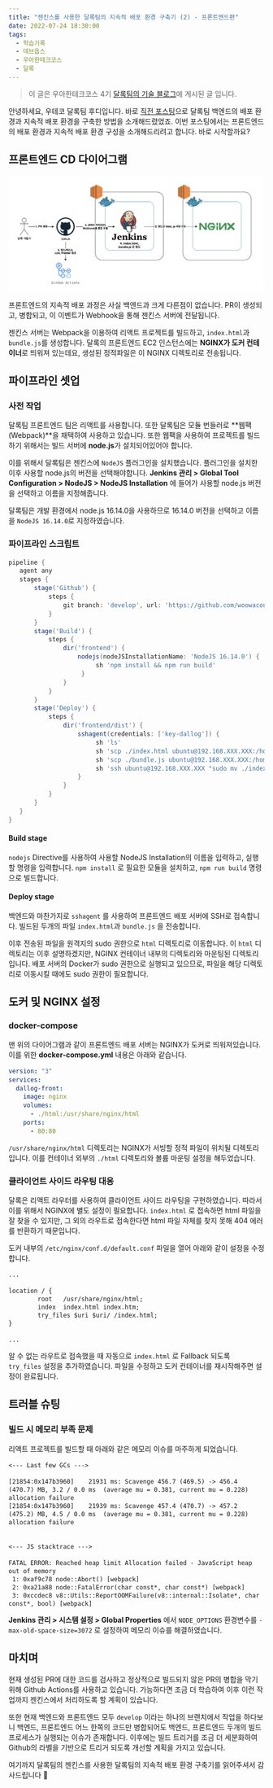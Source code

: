 ```yaml
---
title: "젠킨스를 사용한 달록팀의 지속적 배포 환경 구축기 (2) - 프론트엔드편"
date: 2022-07-24 18:30:00
tags:
  - 학습기록
  - 데브옵스
  - 우아한테크코스
  - 달록
---
```


> 이 글은 우아한테크코스 4기 [달록팀의 기술 블로그](https://dallog.github.io/continuous-deploy-with-jenkins-2-frontend)에 게시된 글 입니다.

안녕하세요, 우테코 달록팀 후디입니다. 바로 [직전 포스팅](https://dallog.github.io/continuous-deploy-with-jenkins-1-backend/)으로 달록팀 백엔드의 배포 환경과 지속적 배포 환경을 구축한 방법을 소개해드렸었죠. 이번 포스팅에서는 프론트엔드의 배포 환경과 지속적 배포 환경 구성을 소개해드리려고 합니다. 바로 시작할까요?

## 프론트엔드 CD 다이어그램

![프론트엔드 지속적 배포 환경](./fe.png)

프론트엔드의 지속적 배포 과정은 사실 백엔드과 크게 다른점이 없습니다. PR이 생성되고, 병합되고, 이 이벤트가 Webhook을 통해 젠킨스 서버에 전달됩니다.

젠킨스 서버는 Webpack을 이용하여 리액트 프로젝트를 빌드하고, `index.html`과 `bundle.js`를 생성합니다. 달록의 프론트엔드 EC2 인스턴스에는 **NGINX가 도커 컨테이너**로 띄워져 있는데요, 생성된 정적파일은 이 NGINX 디렉토리로 전송됩니다.

## 파이프라인 셋업

### 사전 작업

달록팀 프론트엔드 팀은 리액트를 사용합니다. 또한 달록팀은 모듈 번들러로 **웹팩(Webpack)**을 채택하여 사용하고 있습니다. 또한 웹팩을 사용하여 프로젝트를 빌드하기 위해서는 빌드 서버에 **node.js**가 설치되어있어야 합니다.

이를 위해서 달록팀은 젠킨스에 `NodeJS` 플러그인을 설치했습니다. 플러그인을 설치한 이후 사용할 node.js의 버전을 선택해야합니다. **Jenkins 관리 > Global Tool Configuration > NodeJS > NodeJS Installation** 에 들어가 사용할 node.js 버전을 선택하고 이름을 지정해줍니다.

달록팀은 개발 환경에서 node.js 16.14.0을 사용하므로 16.14.0 버전을 선택하고 이름을 `NodeJS 16.14.0`로 지정하였습니다.

### 파이프라인 스크립트

```groovy
pipeline {
   agent any
   stages {
       stage('Github') {
           steps {
               git branch: 'develop', url: 'https://github.com/woowacourse-teams/2022-dallog.git'
           }
       }
       stage('Build') {
           steps {
               dir('frontend') {
                   nodejs(nodeJSInstallationName: 'NodeJS 16.14.0') {
                        sh 'npm install && npm run build'
                    }
               }
           }
       }
       stage('Deploy') {
           steps {
               dir('frontend/dist') {
                   sshagent(credentials: ['key-dallog']) {
                        sh 'ls'
                        sh 'scp ./index.html ubuntu@192.168.XXX.XXX:/home/ubuntu/'
                        sh 'scp ./bundle.js ubuntu@192.168.XXX.XXX:/home/ubuntu/'
                        sh 'ssh ubuntu@192.168.XXX.XXX "sudo mv ./index.html ./html && sudo mv ./bundle.js ./html"'
                   }
               }
           }
       }
   }
}
```

#### Build stage

`nodejs` Directive를 사용하여 사용할 NodeJS Installation의 이름을 입력하고, 실행할 명령을 입력합니다. `npm install` 로 필요한 모듈을 설치하고, `npm run build` 명령으로 빌드합니다.

#### Deploy stage

백엔드와 마찬가지로 `sshagent` 를 사용하여 프론트엔드 배포 서버에 SSH로 접속합니다. 빌드된 두개의 파일 `index.html`과 `bundle.js` 을 전송합니다.

이후 전송된 파일을 원격지의 sudo 권한으로 `html` 디렉토리로 이동합니다. 이 `html` 디렉토리는 이후 설명하겠지만, NGINX 컨테이너 내부의 디렉토리와 마운팅된 디렉토리입니다. 배포 서버의 Docker가 sudo 권한으로 실행되고 있으므로, 파일을 해당 디렉토리로 이동시킬 때에도 sudo 권한이 필요합니다.

## 도커 및 NGINX 설정

### docker-compose

맨 위의 다이어그램과 같이 프론트엔드 배포 서버는 NGINX가 도커로 띄워져있습니다. 이를 위한 **docker-compose.yml** 내용은 아래와 같습니다.

```yaml
version: "3"
services:
  dallog-front:
    image: nginx
    volumes:
      - ./html:/usr/share/nginx/html
    ports:
      - 80:80
```

`/usr/share/nginx/html` 디렉토리는 NGINX가 서빙할 정적 파일이 위치될 디렉토리입니다. 이를 컨테이너 외부의 `./html` 디렉토리와 볼륨 마운팅 설정을 해두었습니다.

### 클라이언트 사이드 라우팅 대응

달록은 리액트 라우터를 사용하여 클라이언트 사이드 라우팅을 구현하였습니다. 따라서 이를 위해서 NGINX에 별도 설정이 필요합니다. `index.html` 로 접속하면 html 파일을 잘 찾을 수 있지만, 그 외의 라우트로 접속한다면 html 파일 자체를 찾지 못해 404 에러를 반환하기 때문입니다.

도커 내부의 `/etc/nginx/conf.d/default.conf` 파일을 열어 아래와 같이 설정을 수정합니다.

```
...

location / {
	    root   /usr/share/nginx/html;
	    index  index.html index.htm;
	    try_files $uri $uri/ /index.html;
}

...
```

알 수 없는 라우트로 접속했을 때 자동으로 `index.html` 로 Fallback 되도록 `try_files` 설정을 추가하였습니다. 파일을 수정하고 도커 컨테이너를 재시작해주면 설정이 완료됩니다.

## 트러블 슈팅

### 빌드 시 메모리 부족 문제

리액트 프로젝트를 빌드할 때 아래와 같은 메모리 이슈를 마주하게 되었습니다.

```
<--- Last few GCs --->

[21854:0x147b3960]    21931 ms: Scavenge 456.7 (469.5) -> 456.4 (470.7) MB, 3.2 / 0.0 ms  (average mu = 0.381, current mu = 0.228) allocation failure
[21854:0x147b3960]    21939 ms: Scavenge 457.4 (470.7) -> 457.2 (475.2) MB, 4.5 / 0.0 ms  (average mu = 0.381, current mu = 0.228) allocation failure


<--- JS stacktrace --->

FATAL ERROR: Reached heap limit Allocation failed - JavaScript heap out of memory
 1: 0xaf9c78 node::Abort() [webpack]
 2: 0xa21a88 node::FatalError(char const*, char const*) [webpack]
 3: 0xccdec8 v8::Utils::ReportOOMFailure(v8::internal::Isolate*, char const*, bool) [webpack]
```

**Jenkins 관리 > 시스템 설정 > Global Properties** 에서 `NODE_OPTIONS` 환경변수를 `-max-old-space-size=3072` 로 설정하여 메모리 이슈를 해결하였습니다.

## 마치며

현재 생성된 PR에 대한 코드를 검사하고 정상적으로 빌드되지 않은 PR의 병합을 막기 위해 Github Actions를 사용하고 있습니다. 가능하다면 조금 더 학습하여 이후 이런 작업까지 젠킨스에서 처리하도록 할 계획이 있습니다.

또한 현재 백엔드와 프론트엔드 모두 `develop` 이라는 하나의 브랜치에서 작업을 하다보니 백엔드, 프론트엔드 어느 한쪽의 코드만 병합되어도 백엔드, 프론트엔드 두개의 빌드 프로세스가 실행되는 이슈가 존재합니다. 이후에는 빌드 트리거를 조금 더 세분화하여 Github의 라벨을 기반으로 트리거 되도록 개선할 계획을 가지고 있습니다.

여기까지 달록팀의 젠킨스를 사용한 달록팀의 지속적 배포 환경 구축기를 읽어주셔서 감사드립니다 🙂
